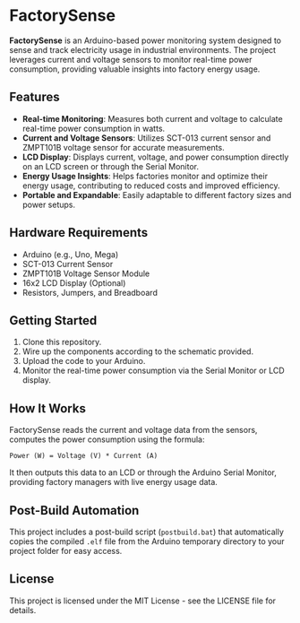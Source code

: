 
# FactorySense

**FactorySense** is an Arduino-based power monitoring system designed to sense and track electricity usage in industrial environments. The project leverages current and voltage sensors to monitor real-time power consumption, providing valuable insights into factory energy usage.

## Features
- **Real-time Monitoring**: Measures both current and voltage to calculate real-time power consumption in watts.
- **Current and Voltage Sensors**: Utilizes SCT-013 current sensor and ZMPT101B voltage sensor for accurate measurements.
- **LCD Display**: Displays current, voltage, and power consumption directly on an LCD screen or through the Serial Monitor.
- **Energy Usage Insights**: Helps factories monitor and optimize their energy usage, contributing to reduced costs and improved efficiency.
- **Portable and Expandable**: Easily adaptable to different factory sizes and power setups.

## Hardware Requirements
- Arduino (e.g., Uno, Mega)
- SCT-013 Current Sensor
- ZMPT101B Voltage Sensor Module
- 16x2 LCD Display (Optional)
- Resistors, Jumpers, and Breadboard

## Getting Started
1. Clone this repository.
2. Wire up the components according to the schematic provided.
3. Upload the code to your Arduino.
4. Monitor the real-time power consumption via the Serial Monitor or LCD display.

## How It Works
FactorySense reads the current and voltage data from the sensors, computes the power consumption using the formula:

```
Power (W) = Voltage (V) * Current (A)
```

It then outputs this data to an LCD or through the Arduino Serial Monitor, providing factory managers with live energy usage data.

## Post-Build Automation
This project includes a post-build script (`postbuild.bat`) that automatically copies the compiled `.elf` file from the Arduino temporary directory to your project folder for easy access.

## License
This project is licensed under the MIT License - see the LICENSE file for details.

